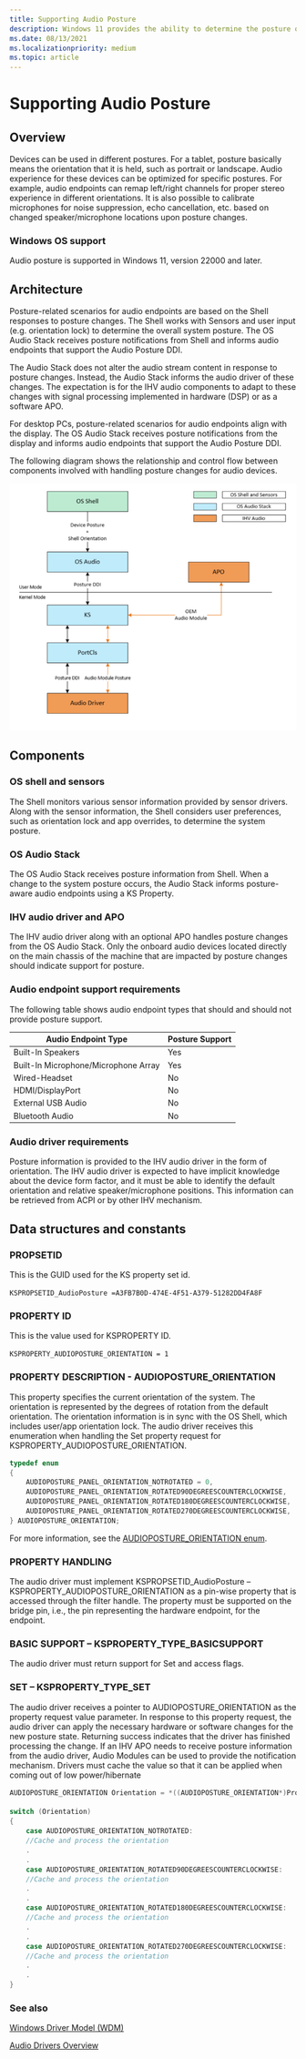 ```yaml
---
title: Supporting Audio Posture
description: Windows 11 provides the ability to determine the posture of the device and remap and calibrate input and outputs to create an improved user experience.
ms.date: 08/13/2021
ms.localizationpriority: medium
ms.topic: article
---
```


# Supporting Audio Posture

## Overview

Devices can be used in different postures. For a tablet, posture basically means the orientation that it is held, such as portrait or landscape. Audio experience for these devices can be optimized for specific postures. For example, audio endpoints can remap left/right channels for proper stereo experience in different orientations. It is also possible to calibrate microphones for noise suppression, echo cancellation, etc. based on changed speaker/microphone locations upon posture changes.

### Windows OS support

Audio posture is supported in Windows 11, version 22000 and later.

## Architecture

Posture-related scenarios for audio endpoints are based on the Shell responses to posture changes. The Shell works with Sensors and user input (e.g. orientation lock) to determine the overall system posture. The OS Audio Stack receives posture notifications from Shell and informs audio endpoints that support the Audio Posture DDI.

The Audio Stack does not alter the audio stream content in response to posture changes.  Instead, the Audio Stack informs the audio driver of these changes.  The expectation is for the IHV audio components to adapt to these changes with signal processing implemented in hardware (DSP) or as a software APO.

For desktop PCs, posture-related scenarios for audio endpoints align with the display. The OS Audio Stack receives 
posture notifications from the display and informs audio endpoints that support the Audio Posture DDI.

The following diagram shows the relationship and control flow between components involved with handling posture changes for audio devices.

![stack diagram showing osshell talking OS audio, in user mode with an APO, talking down to portcls and the audio driver in kernel](images/audio-posture-architecture.png)


## Components  

### OS shell and sensors

The Shell monitors various sensor information provided by sensor drivers. Along with the sensor information, the
Shell considers user preferences, such as orientation lock and app overrides, to determine the system posture.

### OS Audio Stack

The OS Audio Stack receives posture information from Shell.  When a change to the system posture occurs, the Audio Stack informs posture-aware audio endpoints using a KS Property.

### IHV audio driver and APO

The IHV audio driver along with an optional APO handles posture changes from the OS Audio Stack.  Only the onboard audio devices located directly on the main chassis of the machine that are impacted by posture changes should indicate support for posture.

### Audio endpoint support requirements

The following table shows audio endpoint types that should and should not provide posture support.

| Audio Endpoint Type                   | Posture Support |
|---------------------------------------|-----------------|
| Built-In Speakers                     |  Yes            |
| Built-In Microphone/Microphone Array  |  Yes            |
| Wired-Headset                         |  No             |
| HDMI/DisplayPort                      |  No             |
| External USB Audio                    |  No             |
| Bluetooth Audio                       |  No             |

### Audio driver requirements

Posture information is provided to the IHV audio driver in the form of orientation. The IHV audio driver is expected 
to have implicit knowledge about the device form factor, and it must be able to identify the default orientation and 
relative speaker/microphone positions. This information can be retrieved from ACPI or by other IHV mechanism.

## Data structures and constants

### PROPSETID

This is the GUID used for the KS property set id.

`KSPROPSETID_AudioPosture =A3FB7B0D-474E-4F51-A379-51282DD4FA8F`

### PROPERTY ID

This is the value used for KSPROPERTY ID.

`KSPROPERTY_AUDIOPOSTURE_ORIENTATION = 1`

### PROPERTY DESCRIPTION - AUDIOPOSTURE_ORIENTATION

This property specifies the current orientation of the system. The orientation is represented by the degrees of
rotation from the default orientation. The orientation information is in sync with the OS Shell, which includes 
user/app orientation lock. The audio driver receives this enumeration when handling the Set property request for 
KSPROPERTY_AUDIOPOSTURE_ORIENTATION.

```cpp
typedef enum
{
    AUDIOPOSTURE_PANEL_ORIENTATION_NOTROTATED = 0,
    AUDIOPOSTURE_PANEL_ORIENTATION_ROTATED90DEGREESCOUNTERCLOCKWISE,
    AUDIOPOSTURE_PANEL_ORIENTATION_ROTATED180DEGREESCOUNTERCLOCKWISE,
    AUDIOPOSTURE_PANEL_ORIENTATION_ROTATED270DEGREESCOUNTERCLOCKWISE,
} AUDIOPOSTURE_ORIENTATION;
```

For more information, see the [AUDIOPOSTURE_ORIENTATION enum](/windows-hardware/drivers/ddi/ksmedia/ne-ksmedia-audioposture_orientation).

### PROPERTY HANDLING

The audio driver must implement KSPROPSETID_AudioPosture – KSPROPERTY_AUDIOPOSTURE_ORIENTATION as a 
pin-wise property that is accessed through the filter handle. The property must be supported on the bridge pin, i.e., 
the pin representing the hardware endpoint, for the endpoint. 

### BASIC SUPPORT – KSPROPERTY_TYPE_BASICSUPPORT

The audio driver must return support for Set and access flags.

### SET – KSPROPERTY_TYPE_SET

The audio driver receives a pointer to AUDIOPOSTURE_ORIENTATION as the property request value parameter. In 
response to this property request, the audio driver can apply the necessary hardware or software changes for the 
new posture state. Returning success indicates that the driver has finished processing the change. If an IHV APO 
needs to receive posture information from the audio driver, Audio Modules can be used to provide the notification
mechanism. Drivers must cache the value so that it can be applied when coming out of low power/hibernate

```cpp
AUDIOPOSTURE_ORIENTATION Orientation = *((AUDIOPOSTURE_ORIENTATION*)PropertyRequest->Value);

switch (Orientation)
{
    case AUDIOPOSTURE_ORIENTATION_NOTROTATED:
    //Cache and process the orientation
    .
    .
    case AUDIOPOSTURE_ORIENTATION_ROTATED90DEGREESCOUNTERCLOCKWISE:
    //Cache and process the orientation
    .
    .
    case AUDIOPOSTURE_ORIENTATION_ROTATED180DEGREESCOUNTERCLOCKWISE:
    //Cache and process the orientation
    .
    .
    case AUDIOPOSTURE_ORIENTATION_ROTATED270DEGREESCOUNTERCLOCKWISE:
    //Cache and process the orientation
    .
    .
}
```

### See also

[Windows Driver Model (WDM)](/windows-hardware/drivers/kernel/windows-driver-model)

[Audio Drivers Overview](/windows-hardware/drivers/audio/getting-started-with-wdm-audio-drivers)
